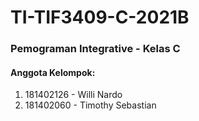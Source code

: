 # TI-TIF3409-C-2021B
### Pemograman Integrative - Kelas C
#### Anggota Kelompok:
1. 181402126 - Willi Nardo
2. 181402060 - Timothy Sebastian
